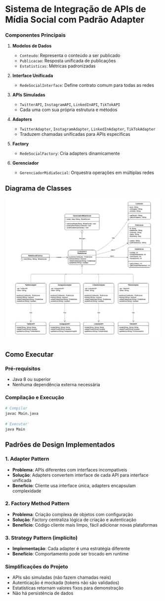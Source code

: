 # Sistema de Integração de APIs de Mídia Social com Padrão Adapter

### Componentes Principais

1. **Modelos de Dados**
    - `Conteudo`: Representa o conteúdo a ser publicado
    - `Publicacao`: Resposta unificada de publicações
    - `Estatisticas`: Métricas padronizadas

2. **Interface Unificada**
    - `RedeSocialInterface`: Define contrato comum para todas as redes

3. **APIs Simuladas**
    - `TwitterAPI`, `InstagramAPI`, `LinkedInAPI`, `TikTokAPI`
    - Cada uma com sua própria estrutura e métodos

4. **Adapters**
    - `TwitterAdapter`, `InstagramAdapter`, `LinkedInAdapter`, `TikTokAdapter`
    - Traduzem chamadas unificadas para APIs específicas

5. **Factory**
    - `RedeSocialFactory`: Cria adapters dinamicamente

6. **Gerenciador**
    - `GerenciadorMidiaSocial`: Orquestra operações em múltiplas redes

## Diagrama de Classes
<img src="./Diagrama-cortado.png"/>

## Como Executar

### Pré-requisitos
- Java 8 ou superior
- Nenhuma dependência externa necessária

### Compilação e Execução

```bash
# Compilar
javac Main.java

# Executar'
java Main
```

## Padrões de Design Implementados

### 1. **Adapter Pattern**
- **Problema**: APIs diferentes com interfaces incompatíveis
- **Solução**: Adapters convertem interface de cada API para interface unificada
- **Benefício**: Cliente usa interface única, adapters encapsulam complexidade

### 2. **Factory Method Pattern**
- **Problema**: Criação complexa de objetos com configuração
- **Solução**: Factory centraliza lógica de criação e autenticação
- **Benefício**: Código cliente mais limpo, fácil adicionar novas plataformas

### 3. **Strategy Pattern** (implícito)
- **Implementação**: Cada adapter é uma estratégia diferente
- **Benefício**: Comportamento pode ser trocado em runtime

### Simplificações do Projeto
- APIs são simuladas (não fazem chamadas reais)
- Autenticação é mockada (tokens não são validados)
- Estatísticas retornam valores fixos para demonstração
- Não há persistência de dados